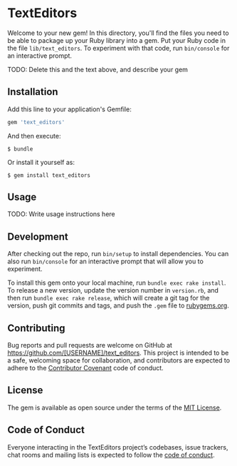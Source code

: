 # TextEditors

Welcome to your new gem! In this directory, you'll find the files you need to be able to package up your Ruby library into a gem. Put your Ruby code in the file `lib/text_editors`. To experiment with that code, run `bin/console` for an interactive prompt.

TODO: Delete this and the text above, and describe your gem

## Installation

Add this line to your application's Gemfile:

```ruby
gem 'text_editors'
```

And then execute:

    $ bundle

Or install it yourself as:

    $ gem install text_editors

## Usage

TODO: Write usage instructions here

## Development

After checking out the repo, run `bin/setup` to install dependencies. You can also run `bin/console` for an interactive prompt that will allow you to experiment.

To install this gem onto your local machine, run `bundle exec rake install`. To release a new version, update the version number in `version.rb`, and then run `bundle exec rake release`, which will create a git tag for the version, push git commits and tags, and push the `.gem` file to [rubygems.org](https://rubygems.org).

## Contributing

Bug reports and pull requests are welcome on GitHub at https://github.com/[USERNAME]/text_editors. This project is intended to be a safe, welcoming space for collaboration, and contributors are expected to adhere to the [Contributor Covenant](http://contributor-covenant.org) code of conduct.

## License

The gem is available as open source under the terms of the [MIT License](https://opensource.org/licenses/MIT).

## Code of Conduct

Everyone interacting in the TextEditors project’s codebases, issue trackers, chat rooms and mailing lists is expected to follow the [code of conduct](https://github.com/[USERNAME]/text_editors/blob/master/CODE_OF_CONDUCT.md).
